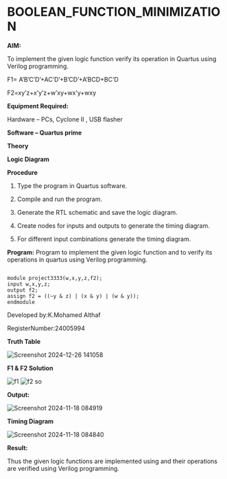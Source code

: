 # BOOLEAN_FUNCTION_MINIMIZATION

**AIM:**

To implement the given logic function verify its operation in Quartus using Verilog programming.

F1= A’B’C’D’+AC’D’+B’CD’+A’BCD+BC’D 

F2=xy’z+x’y’z+w’xy+wx’y+wxy

**Equipment Required:**

Hardware – PCs, Cyclone II , USB flasher

**Software – Quartus prime**

**Theory**

**Logic Diagram**

**Procedure**

1.	Type the program in Quartus software.

2.	Compile and run the program.

3.	Generate the RTL schematic and save the logic diagram.

4.	Create nodes for inputs and outputs to generate the timing diagram.

5.	For different input combinations generate the timing diagram.


**Program:**
Program to implement the given logic function and to verify its operations in quartus using Verilog programming. 
```

module project3333(w,x,y,z,f2);
input w,x,y,z;
output f2;
assign f2 = ((~y & z) | (x & y) | (w & y));
endmodule

```

Developed by:K.Mohamed Althaf 

RegisterNumber:24005994

**Truth Table**

![Screenshot 2024-12-26 141058](https://github.com/user-attachments/assets/a33fc5c2-ae29-4f8e-ae58-2880ab6556cd)


**F1 & F2 Solution**

![f1](https://github.com/user-attachments/assets/7b1a859a-45cd-41cc-b996-75f511764f77)
![f2 so](https://github.com/user-attachments/assets/ccd00e86-f026-46c4-b775-56e3a3ace89c)

**Output:**

![Screenshot 2024-11-18 084919](https://github.com/user-attachments/assets/3c3e7759-748b-4191-840a-c056cbefad3f)


**Timing Diagram**

![Screenshot 2024-11-18 084840](https://github.com/user-attachments/assets/110c5e8f-0a72-45f8-bec8-c8eb17cb3fe1)


**Result:**

Thus the given logic functions are implemented using and their operations are verified using Verilog programming.

